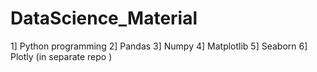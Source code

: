 # DataScience_Material
1] Python programming
2] Pandas
3] Numpy
4] Matplotlib
5] Seaborn
6] Plotly (in separate repo )
